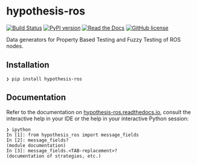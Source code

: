 # hypothesis-ros

[![Build Status](https://travis-ci.org/ros-testing/hypothesis-ros.svg?branch=master)](https://travis-ci.org/ros-testing/hypothesis-ros)
[![PyPI version](https://badge.fury.io/py/hypothesis-ros.svg)](https://badge.fury.io/py/hypothesis-ros)
[![Read the Docs](https://img.shields.io/readthedocs/pip.svg)](http://hypothesis-ros.readthedocs.io/)
[![GitHub license](https://img.shields.io/github/license/fkromer/hypothesis-ros.svg)](https://github.com/fkromer/hypothesis-ros/blob/master/LICENSE)

Data generators for Property Based Testing and Fuzzy Testing of ROS nodes.

## Installation

    ❯ pip install hypothesis-ros

## Documentation

Refer to the documentation on [hypothesis-ros.readthedocs.io](https://hypothesis-ros.readthedocs.io), consult the interactive help in your IDE or the help in your interactive Python session:

    ❯ ipython
    In [1]: from hypothesis_ros import message_fields
    In [2]: message_fields?
    (module documentation)
    In [3]: message_fields.<TAB-replacement>?
    (documentation of strategies, etc.)
